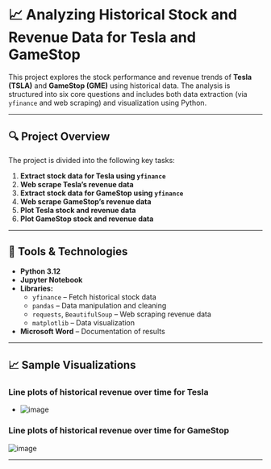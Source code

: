 
# 📈 Analyzing Historical Stock and Revenue Data for Tesla and GameStop

This project explores the stock performance and revenue trends of **Tesla (TSLA)** and **GameStop (GME)** using historical data. The analysis is structured into six core questions and includes both data extraction (via `yfinance` and web scraping) and visualization using Python.

---

## 🔍 Project Overview

The project is divided into the following key tasks:

1. **Extract stock data for Tesla using `yfinance`**
2. **Web scrape Tesla’s revenue data**
3. **Extract stock data for GameStop using `yfinance`**
4. **Web scrape GameStop’s revenue data**
5. **Plot Tesla stock and revenue data**
6. **Plot GameStop stock and revenue data**

---

## 🧰 Tools & Technologies

- **Python 3.12**
- **Jupyter Notebook**
- **Libraries:**
  - `yfinance` – Fetch historical stock data
  - `pandas` – Data manipulation and cleaning
  - `requests`, `BeautifulSoup` – Web scraping revenue data
  - `matplotlib` – Data visualization
- **Microsoft Word** – Documentation of results

---
## 📈 Sample Visualizations

### Line plots of historical revenue over time for Tesla
 
- ![image](https://github.com/user-attachments/assets/29b6d247-d0e0-4739-998c-741068b3b200)
  
### Line plots of historical revenue over time for GameStop

![image](https://github.com/user-attachments/assets/be653609-37f9-4bb7-acdd-2d9b0acb394e)


---


